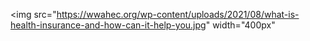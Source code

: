<img src="https://wwahec.org/wp-content/uploads/2021/08/what-is-health-insurance-and-how-can-it-help-you.jpg" width="400px" </img> 
